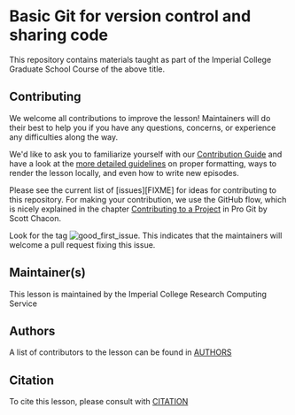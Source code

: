 # Basic Git for version control and sharing code

This repository contains materials taught as part of the Imperial College
Graduate School Course of the above title.

## Contributing

We welcome all contributions to improve the lesson! Maintainers will do their
best to help you if you have any questions, concerns, or experience any
difficulties along the way.

We'd like to ask you to familiarize yourself with our [Contribution
Guide](CONTRIBUTING.md) and have a look at the [more detailed
guidelines][lesson-example] on proper formatting,
ways to render the lesson locally, and even how to write new episodes.

Please see the current list of [issues][FIXME] for ideas for contributing to
this repository. For making your contribution, we use the GitHub flow, which is
nicely explained in the chapter [Contributing to a
Project](http://git-scm.com/book/en/v2/GitHub-Contributing-to-a-Project) in Pro
Git by Scott Chacon.

Look for the tag
![good_first_issue](https://img.shields.io/badge/-good%20first%20issue-gold.svg).
This indicates that the maintainers will welcome a pull request fixing this issue.

## Maintainer(s)

This lesson is maintained by the Imperial College Research Computing Service

## Authors

A list of contributors to the lesson can be found in [AUTHORS](AUTHORS)

## Citation

To cite this lesson, please consult with [CITATION](CITATION)

[lesson-example]: https://carpentries.github.io/lesson-example
